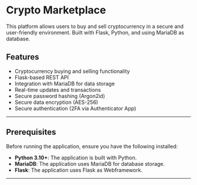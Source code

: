 # Crypto Marketplace
This platform allows users to buy and sell cryptocurrency in a secure and user-friendly environment. Built with Flask, Python, and using MariaDB as database.

## Features
- Cryptocurrency buying and selling functionality
- Flask-based REST API
- Integration with MariaDB for data storage
- Real-time updates and transactions
- Secure password hashing (Argon2id)
- Secure data encryption (AES-256)
- Secure authentication (2FA via Authenticator App)

---

## Prerequisites
Before running the application, ensure you have the following installed:

- **Python 3.10+**: The application is built with Python.
- **MariaDB**: The application uses MariaDB for database storage.
- **Flask**: The application uses Flask as Webframework.

---

